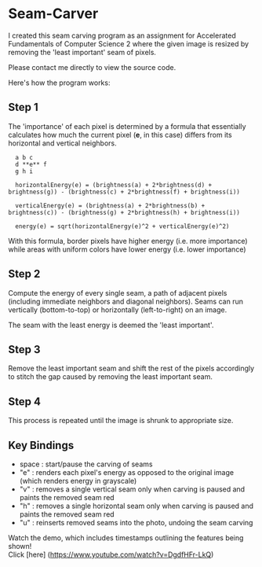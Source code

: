 # Seam-Carver

I created this seam carving program as an assignment for Accelerated Fundamentals of Computer Science 2 where the given image is resized by removing the 'least important' seam of pixels. 

Please contact me directly to view the source code. 

Here's how the program works: 

## Step 1 ## 
The 'importance' of each pixel is determined by a formula that essentially calculates how much the current pixel (**e**, in this case) differs from its horizontal and vertical neighbors. 
```
  a b c
  d **e** f
  g h i
```

```
  horizontalEnergy(e) = (brightness(a) + 2*brightness(d) + brightness(g)) - (brightness(c) + 2*brightness(f) + brightness(i))

  verticalEnergy(e) = (brightness(a) + 2*brightness(b) + brightness(c)) - (brightness(g) + 2*brightness(h) + brightness(i))

  energy(e) = sqrt(horizontalEnergy(e)^2 + verticalEnergy(e)^2)
```

  With this formula, border pixels have higher energy (i.e. more importance) while areas with uniform colors have lower energy (i.e. lower importance) 

  ## Step 2 ##
  Compute the energy of every single seam, a path of adjacent pixels (including immediate neighbors and diagonal neighbors). Seams can run vertically (bottom-to-top) or horizontally (left-to-right) on an image.

  The seam with the least energy is deemed the 'least important'. 

  ## Step 3 ##
  Remove the least important seam and shift the rest of the pixels accordingly to stitch the gap caused by removing the least important seam. 

  ## Step 4 ##
  This process is repeated until the image is shrunk to appropriate size. 


  ## Key Bindings ##
  - space : start/pause the carving of seams
  - "e" : renders each pixel's energy as opposed to the original image (which renders energy in grayscale)
  - "v" : removes a single vertical seam only when carving is paused and paints the removed seam red
  - "h" : removes a single horizontal seam only when carving is paused and paints the removed seam red
  - "u" : reinserts removed seams into the photo, undoing the seam carving 


  Watch the demo, which includes timestamps outlining the features being shown! <br>
  Click [here] (https://www.youtube.com/watch?v=DgdfHFr-LkQ)

  
